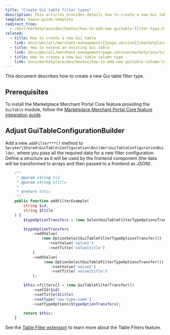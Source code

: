 ```yaml
---
title: "Create Gui table filter types"
description: This articles provides details how to create a new Gui table filter type
template: howto-guide-template
redirect_from:
  - /docs/marketplace/dev/howtos/how-to-add-new-guitable-filter-type.html
related:
  - title: How to create a new Gui table
    link: docs/pbc/all/merchant-management/{{page.version}}/marketplace/tutorials-and-howtos/how-to-create-gui-table.html
  - title: How to extend an existing Gui table
    link: docs/pbc/all/merchant-management/page.version/marketplace/tutorials-and-howtos/how-to-extend-gui-table.html
  - title: How to create a new Gui table column type
    link: docs/marketplace/dev/howtos/how-to-add-new-guitable-column-type.html
---
```


This document describes how to create a new Gui table filter type.

## Prerequisites

To install the Marketplace Merchant Portal Core feature providing the `GuiTable` module, follow the [Marketplace Merchant Portal Core feature integration guide](/docs/pbc/all/merchant-management/{{page.version}}/marketplace/install-and-upgrade/install-the-marketplace-merchant-portal-core-feature.html).


## Adjust GuiTableConfigurationBuilder

Add a new `addFilter***()` method to `Spryker\Shared\GuiTable\Configuration\Builder\GuiTableConfigurationBuilder`, where you pass all the required data for a new filter configuration. Define a structure as it will be used by the frontend component (the data will be transformed to arrays and then passed to a frontend as JSON).

```php
    /**
     * @param string $id
     * @param string $title
     *
     * @return $this
     */
    public function addFilterExample(
        string $id,
        string $title
    ) {
        $typeOptionTransfers = (new SelectGuiTableFilterTypeOptionsTransfer());

        $typeOptionTransfers
            ->addValue(
                (new OptionSelectGuiTableFilterTypeOptionsTransfer())
                   ->setValue('value1')
                   ->setTitle('value1title')
            )
            ->addValue(
                 (new OptionSelectGuiTableFilterTypeOptionsTransfer())
                    ->setValue('value2')
                    ->setTitle('value2title')
            );

        $this->filters[] = (new GuiTableFilterTransfer())
            ->setId($id)
            ->setTitle($title)
            ->setType('new-type-name')
            ->setTypeOptions($typeOptionTransfers);

        return $this;
    }
```

See the [Table Filter extension](/docs/marketplace/dev/front-end/{{site.version}}/table-design/table-filters) to learn more about the Table Filters feature.
